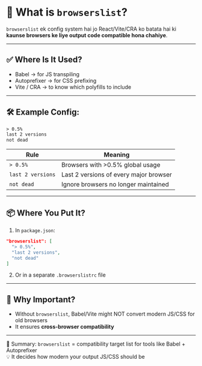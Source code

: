 # 🧭 What is `browserslist`?

`browserslist` ek config system hai jo React/Vite/CRA ko batata hai ki **kaunse browsers ke liye output code compatible hona chahiye**.

---

## ✅ Where Is It Used?

- Babel → for JS transpiling
- Autoprefixer → for CSS prefixing
- Vite / CRA → to know which polyfills to include

---

## 🛠 Example Config:

```txt
> 0.5%
last 2 versions
not dead
```

| Rule             | Meaning                                                    |
|------------------|------------------------------------------------------------|
| `> 0.5%`         | Browsers with >0.5% global usage                           |
| `last 2 versions`| Last 2 versions of every major browser                    |
| `not dead`       | Ignore browsers no longer maintained                      |

---

## 📦 Where You Put It?

1. In `package.json`:

```json
"browserslist": [
  "> 0.5%",
  "last 2 versions",
  "not dead"
]
```

2. Or in a separate `.browserslistrc` file

---

## 📌 Why Important?

- Without `browserslist`, Babel/Vite might NOT convert modern JS/CSS for old browsers
- It ensures **cross-browser compatibility**

---

🎯 Summary:
`browserslist` = compatibility target list for tools like Babel + Autoprefixer  
💡 It decides how modern your output JS/CSS should be

